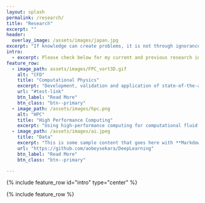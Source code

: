 ```yaml
---
layout: splash
permalink: /research/
title: "Research"
excerpt: ""
header:
  overlay_image: /assets/images/japan.jpg
excerpt: "If knowledge can create problems, it is not through ignorance that we solve them"
intro: 
  - excerpt: Please check below for my current and previous research interests
feature_row:
  - image_path: assets/images/FPC_vort3D.gif
    alt: "CFD"
    title: "Computational Physics"
    excerpt: "Development, validation and application of state-of-the-art fluid dynamics methods"
    url: "#test-link"
    btn_label: "Read More"
    btn_class: "btn--primary"
  - image_path: /assets/images/hpc.png
    alt: "HPC"
    title: "High Performance Computing"
    excerpt: "Using high-performance computing for computational fluid dynamics"
  - image_path: /assets/images/ai.jpeg
    title: "Data"
    excerpt: "This is some sample content that goes here with **Markdown** formatting."
    url: "https://github.com/aobeysekara/DeepLearning"
    btn_label: "Read More"
    btn_class: "btn--primary"

---
```


{% include feature_row id="intro" type="center" %}

{% include feature_row %}

